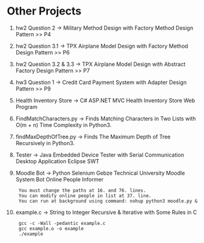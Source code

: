 # Other Projects


1) hw2 Question 2 -> Military Method Design with Factory Method Design Pattern >> P4

2) hw2 Question 3.1 -> TPX Airplane Model Design with Factory Method Design Pattern >> P6

3) hw2 Question 3.2 & 3.3 -> TPX Airplane Model Design with Abstract Factory Design Pattern >> P7

4) hw3 Question 1 -> Credit Card Payment System with Adapter Design Pattern >> P9
    
5) Health Inventory Store -> C# ASP.NET MVC Health Inventory Store Web Program

6) FindMatchCharacters.py -> Finds Matching Characters in Two Lists with O(m + n) Time Complexity in Python3.

7) findMaxDepthOfTree.py -> Finds The Maximum Depth of Tree Recursively in Python3.

8) Tester -> Java Embedded Device Tester with Serial Communication Desktop Application Eclipse SWT

9) Moodle Bot -> Python Selenium Gebze Technical University Moodle System Bot Online People Informer

        You must change the paths at 16. and 76. lines.
        You can modify online people in list at 37. line.
        You can run at background using command: nohup python3 moodle.py &
         
10) example.c -> String to Integer Recursive & Iterative with Some Rules in C
    
         gcc -c -Wall -pedantic example.c
         gcc example.o -o example
         ./example

        
